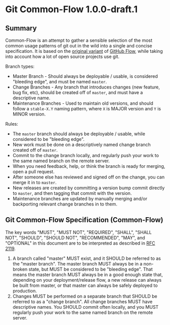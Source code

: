 Git Common-Flow 1.0.0-draft.1
=============================

Summary
-------

Common-Flow is an attempt to gather a sensible selection of the most common
usage patterns of git out in the wild into a single and concise
specification. It is based on
the [original variant](http://scottchacon.com/2011/08/31/github-flow.html)
of [GitHub Flow](https://guides.github.com/introduction/flow/), while taking
into account how a lot of open source projects use git.

Branch types:

- Master Branch - Should always be deployable / usable, is considered "bleeding
  edge", and must be named `master`.
- Change Branches - Any branch that introduces changes (new feature, bug fix,
  etc), should be created off of `master`, and must have a descriptive name.
- Maintenance Branches - Used to maintain old versions, and should follow a
  `stable-X.Y` naming pattern, where `X` is MAJOR version and `Y` is MINOR
  version.

Rules:

- The `master` branch should always be deployable / usable, while considered to
  be "bleeding edge".
- New work must be done on a descriptively named change branch created off of
  `master`.
- Commit to the change branch locally, and regularly push your work to the same
  named branch on the remote server.
- When you need feedback, help, or think the branch is ready for merging, open a
  pull request.
- After someone else has reviewed and signed off on the change, you can merge it
  in to `master`.
- New releases are created by committing a version bump commit directly to
  `master`, and then tagging that commit with the version.
- Maintenance branches are updated by manually merging and/or backporting
  relevant change branches in to them.

Git Common-Flow Specification (Common-Flow)
-------------------------------------------

The key words "MUST", "MUST NOT", "REQUIRED", "SHALL", "SHALL NOT", "SHOULD",
"SHOULD NOT", "RECOMMENDED", "MAY", and "OPTIONAL" in this document are to be
interpreted as described in [RFC 2119](https://tools.ietf.org/html/rfc2119).

1. A branch called "master" MUST exist, and it SHOULD be referred to as the
   "master branch". The master branch MUST always be in a non-broken state, but
   MUST be considered to be "bleeding edge". That means the master branch MUST
   always be in a good enough state that, depending on your deployment/release
   flow, a new release can always be built from master, or that master can
   always be safely deployed to production.
2. Changes MUST be performed on a separate branch that SHOULD be referred to as
   a "change branch". All change branches MUST have descriptive names. You
   SHOULD commit often locally, and you MUST regularly push your work to the
   same named branch on the remote server.
